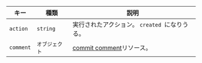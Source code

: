 | キー       | 種類       | 説明                                                                |
| -------- | -------- | ----------------------------------------------------------------- |
| `action` | `string` | 実行されたアクション。 `created `になりうる。                                      |
| `comment` | `オブジェクト` | [commit comment](/rest/reference/repos#get-a-commit-comment)リソース。 |
